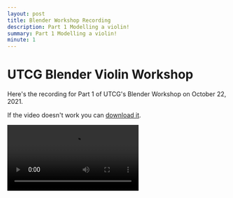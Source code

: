 ```yaml
---
layout: post
title: Blender Workshop Recording
description: Part 1 Modelling a violin!
summary: Part 1 Modelling a violin!
minute: 1
---
```


# UTCG Blender Violin Workshop

Here's the recording for Part 1 of UTCG's Blender Workshop on October 22, 2021.

If the video doesn't work you can <a href="https://github.com/UTCG/workshops/releases/download/v1.0.1/Blender.mp4">download it</a>.

<video style="max-width:100%" src="https://github.com/UTCG/workshops/releases/download/v1.0.1/Blender.mp4"></video>
